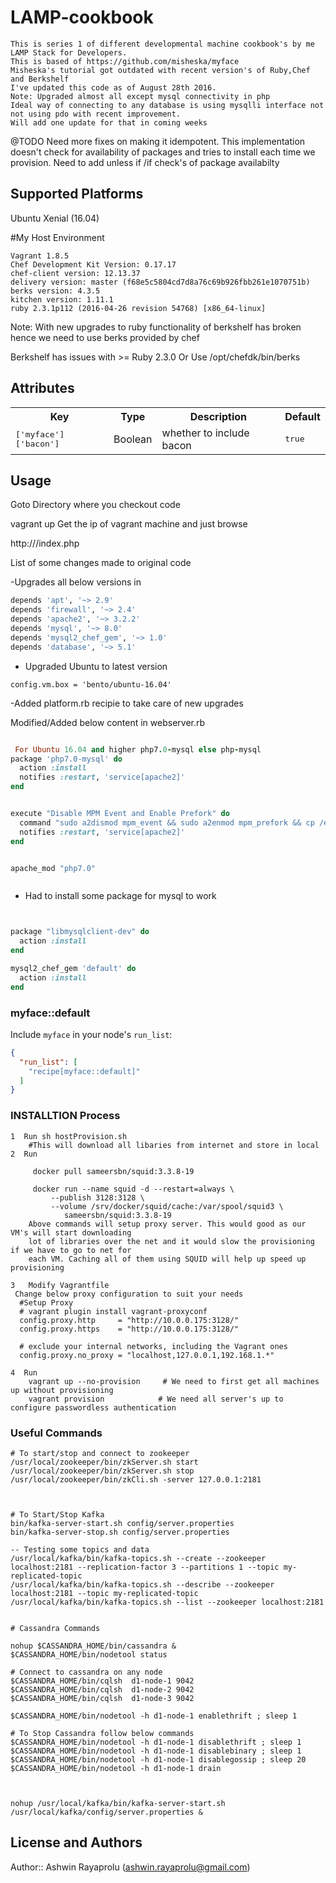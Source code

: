 # LAMP-cookbook
```desc
This is series 1 of different developmental machine cookbook's by me
LAMP Stack for Developers.
This is based of https://github.com/misheska/myface
Misheska's tutorial got outdated with recent version's of Ruby,Chef and Berkshelf 
I've updated this code as of August 28th 2016.
Note: Upgraded almost all except mysql connectivity in php
Ideal way of connecting to any database is using mysqlli interface not not using pdo with recent improvement. 
Will add one update for that in coming weeks
```

@TODO
Need more fixes on making it idempotent. This implementation doesn't check for availability of packages and tries to install each time we provision. Need to add unless if /if check's of package availabilty

## Supported Platforms

Ubuntu Xenial (16.04)

#My Host Environment
```t
Vagrant 1.8.5
Chef Development Kit Version: 0.17.17
chef-client version: 12.13.37
delivery version: master (f68e5c5804cd7d8a76c69b926fbb261e1070751b)
berks version: 4.3.5
kitchen version: 1.11.1
ruby 2.3.1p112 (2016-04-26 revision 54768) [x86_64-linux]
```

Note:
With new upgrades to ruby functionality of berkshelf has broken hence we need to use berks provided by chef

Berkshelf has issues with >= Ruby 2.3.0
Or Use
/opt/chefdk/bin/berks


## Attributes

<table>
  <tr>
    <th>Key</th>
    <th>Type</th>
    <th>Description</th>
    <th>Default</th>
  </tr>
  <tr>
    <td><tt>['myface']['bacon']</tt></td>
    <td>Boolean</td>
    <td>whether to include bacon</td>
    <td><tt>true</tt></td>
  </tr>
</table>

## Usage

Goto Directory where you checkout code

vagrant up
Get the ip of vagrant machine and just browse

http://<ip>/index.php




List of some changes made to original code

-Upgrades all below versions in 
```metadata.rb
depends 'apt', '~> 2.9'
depends 'firewall', '~> 2.4'
depends 'apache2', '~> 3.2.2'
depends 'mysql', '~> 8.0'  
depends 'mysql2_chef_gem', '~> 1.0'
depends 'database', '~> 5.1' 
```
- Upgraded Ubuntu to latest version

```VagrantFile
config.vm.box = 'bento/ubuntu-16.04'
```
-Added platform.rb recipie to take care of new upgrades 


Modified/Added below content in webserver.rb

```Webserver.rb

 For Ubuntu 16.04 and higher php7.0-mysql else php-mysql
package 'php7.0-mysql' do
  action :install
  notifies :restart, 'service[apache2]'
end


execute "Disable MPM Event and Enable Prefork" do
  command "sudo a2dismod mpm_event && sudo a2enmod mpm_prefork && cp /etc/apache2/mods-available/php* /etc/apache2/mods-enabled/ "
  notifies :restart, 'service[apache2]'
end


apache_mod "php7.0"



```




- Had to install some package for mysql to work

```database.rb


package "libmysqlclient-dev" do
  action :install
end

mysql2_chef_gem 'default' do
  action :install
end

```




### myface::default

Include `myface` in your node's `run_list`:

```json
{
  "run_list": [
    "recipe[myface::default]"
  ]
}
```


### INSTALLTION Process

```Steps
1  Run sh hostProvision.sh   
	#This will download all libaries from internet and store in local
2  Run

   	 docker pull sameersbn/squid:3.3.8-19
   	   
   	 docker run --name squid -d --restart=always \
 		 --publish 3128:3128 \
  		 --volume /srv/docker/squid/cache:/var/spool/squid3 \
  			sameersbn/squid:3.3.8-19
    Above commands will setup proxy server. This would good as our VM's will start downloading
    lot of libraries over the net and it would slow the provisioning if we have to go to net for 
    each VM. Caching all of them using SQUID will help up speed up provisioning
    
3	Modify Vagrantfile
 Change below proxy configuration to suit your needs
  #Setup Proxy
  # vagrant plugin install vagrant-proxyconf
  config.proxy.http     = "http://10.0.0.175:3128/"
  config.proxy.https    = "http://10.0.0.175:3128/"
  
  # exclude your internal networks, including the Vagrant ones
  config.proxy.no_proxy = "localhost,127.0.0.1,192.168.1.*"

4  Run 
	vagrant up --no-provision     # We need to first get all machines up without provisioning
	vagrant provision            # We need all server's up to configure passwordless authentication

```


### Useful Commands

```
# To start/stop and connect to zookeeper
/usr/local/zookeeper/bin/zkServer.sh start
/usr/local/zookeeper/bin/zkServer.sh stop
/usr/local/zookeeper/bin/zkCli.sh -server 127.0.0.1:2181



# To Start/Stop Kafka
bin/kafka-server-start.sh config/server.properties
bin/kafka-server-stop.sh config/server.properties

-- Testing some topics and data
/usr/local/kafka/bin/kafka-topics.sh --create --zookeeper localhost:2181 --replication-factor 3 --partitions 1 --topic my-replicated-topic
/usr/local/kafka/bin/kafka-topics.sh --describe --zookeeper localhost:2181 --topic my-replicated-topic
/usr/local/kafka/bin/kafka-topics.sh --list --zookeeper localhost:2181


# Cassandra Commands

nohup $CASSANDRA_HOME/bin/cassandra &
$CASSANDRA_HOME/bin/nodetool status

# Connect to cassandra on any node
$CASSANDRA_HOME/bin/cqlsh  d1-node-1 9042
$CASSANDRA_HOME/bin/cqlsh  d1-node-2 9042
$CASSANDRA_HOME/bin/cqlsh  d1-node-3 9042

$CASSANDRA_HOME/bin/nodetool -h d1-node-1 enablethrift ; sleep 1

# To Stop Cassandra follow below commands
$CASSANDRA_HOME/bin/nodetool -h d1-node-1 disablethrift ; sleep 1
$CASSANDRA_HOME/bin/nodetool -h d1-node-1 disablebinary ; sleep 1
$CASSANDRA_HOME/bin/nodetool -h d1-node-1 disablegossip ; sleep 20
$CASSANDRA_HOME/bin/nodetool -h d1-node-1 drain



nohup /usr/local/kafka/bin/kafka-server-start.sh /usr/local/kafka/config/server.properties &

```

## License and Authors

Author:: Ashwin Rayaprolu (ashwin.rayaprolu@gmail.com)
